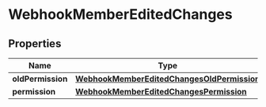 
# WebhookMemberEditedChanges

## Properties
Name | Type | Description | Notes
------------ | ------------- | ------------- | -------------
**oldPermission** | [**WebhookMemberEditedChangesOldPermission**](WebhookMemberEditedChangesOldPermission.md) |  |  [optional]
**permission** | [**WebhookMemberEditedChangesPermission**](WebhookMemberEditedChangesPermission.md) |  |  [optional]



